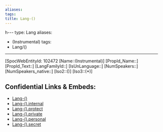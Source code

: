 ```yaml
---
aliases: 
tags: 
title: Lang-()
---
```

h---
type: Lang
aliases:
- (Instrumental)
tags: 
- Lang/()
---
[SpocWebEntityId: 102472
[Name::(Instrumental)]
[PropId_Name::]
[PropId_Text::]
[LangFamilyId::]
[IsUnLanguage::]
[NumSpeakers::]
[NumSpeakers_native::]
[Iso2::()]
[Iso3::(*)]



## Confidential Links & Embeds: 
- [Lang-()](../../_public/lang/Lang-().md) 
- [Lang-().internal](../../_internal/lang/Lang-().internal.md) 
- [Lang-().protect](../../_protect/lang/Lang-().protect.md) 
- [Lang-().private](../../_private/lang/Lang-().private.md) 
- [Lang-().personal](../../_personal/lang/Lang-().personal.md) 
- [Lang-().secret](../../_secret/lang/Lang-().secret.md)


